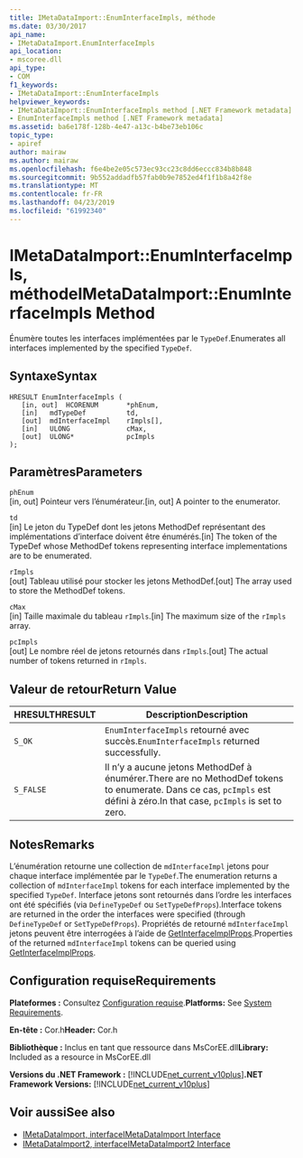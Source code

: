 ```yaml
---
title: IMetaDataImport::EnumInterfaceImpls, méthode
ms.date: 03/30/2017
api_name:
- IMetaDataImport.EnumInterfaceImpls
api_location:
- mscoree.dll
api_type:
- COM
f1_keywords:
- IMetaDataImport::EnumInterfaceImpls
helpviewer_keywords:
- IMetaDataImport::EnumInterfaceImpls method [.NET Framework metadata]
- EnumInterfaceImpls method [.NET Framework metadata]
ms.assetid: ba6e178f-128b-4e47-a13c-b4be73eb106c
topic_type:
- apiref
author: mairaw
ms.author: mairaw
ms.openlocfilehash: f6e4be2e05c573ec93cc23c8dd6eccc834b8b848
ms.sourcegitcommit: 9b552addadfb57fab0b9e7852ed4f1f1b8a42f8e
ms.translationtype: MT
ms.contentlocale: fr-FR
ms.lasthandoff: 04/23/2019
ms.locfileid: "61992340"
---
```

# <a name="imetadataimportenuminterfaceimpls-method"></a><span data-ttu-id="11889-102">IMetaDataImport::EnumInterfaceImpls, méthode</span><span class="sxs-lookup"><span data-stu-id="11889-102">IMetaDataImport::EnumInterfaceImpls Method</span></span>
<span data-ttu-id="11889-103">Énumère toutes les interfaces implémentées par le `TypeDef`.</span><span class="sxs-lookup"><span data-stu-id="11889-103">Enumerates all interfaces implemented by the specified `TypeDef`.</span></span> 
  
## <a name="syntax"></a><span data-ttu-id="11889-104">Syntaxe</span><span class="sxs-lookup"><span data-stu-id="11889-104">Syntax</span></span>  
  
```  
HRESULT EnumInterfaceImpls (  
   [in, out]  HCORENUM       *phEnum,   
   [in]   mdTypeDef          td,  
   [out]  mdInterfaceImpl    rImpls[],   
   [in]   ULONG              cMax,  
   [out]  ULONG*             pcImpls  
);  
```  
  
## <a name="parameters"></a><span data-ttu-id="11889-105">Paramètres</span><span class="sxs-lookup"><span data-stu-id="11889-105">Parameters</span></span>  
 `phEnum`  
 <span data-ttu-id="11889-106">[in, out] Pointeur vers l’énumérateur.</span><span class="sxs-lookup"><span data-stu-id="11889-106">[in, out] A pointer to the enumerator.</span></span>  
  
 `td`  
 <span data-ttu-id="11889-107">[in] Le jeton du TypeDef dont les jetons MethodDef représentant des implémentations d’interface doivent être énumérés.</span><span class="sxs-lookup"><span data-stu-id="11889-107">[in] The token of the TypeDef whose MethodDef tokens representing interface implementations are to be enumerated.</span></span>  
  
 `rImpls`  
 <span data-ttu-id="11889-108">[out] Tableau utilisé pour stocker les jetons MethodDef.</span><span class="sxs-lookup"><span data-stu-id="11889-108">[out] The array used to store the MethodDef tokens.</span></span>  
  
 `cMax`  
 <span data-ttu-id="11889-109">[in] Taille maximale du tableau `rImpls`.</span><span class="sxs-lookup"><span data-stu-id="11889-109">[in] The maximum size of the `rImpls` array.</span></span>  
  
 `pcImpls`  
 <span data-ttu-id="11889-110">[out] Le nombre réel de jetons retournés dans `rImpls`.</span><span class="sxs-lookup"><span data-stu-id="11889-110">[out] The actual number of tokens returned in `rImpls`.</span></span>  
  
## <a name="return-value"></a><span data-ttu-id="11889-111">Valeur de retour</span><span class="sxs-lookup"><span data-stu-id="11889-111">Return Value</span></span>  
  
|<span data-ttu-id="11889-112">HRESULT</span><span class="sxs-lookup"><span data-stu-id="11889-112">HRESULT</span></span>|<span data-ttu-id="11889-113">Description</span><span class="sxs-lookup"><span data-stu-id="11889-113">Description</span></span>|  
|-------------|-----------------|  
|`S_OK`|<span data-ttu-id="11889-114">`EnumInterfaceImpls` retourné avec succès.</span><span class="sxs-lookup"><span data-stu-id="11889-114">`EnumInterfaceImpls` returned successfully.</span></span>|  
|`S_FALSE`|<span data-ttu-id="11889-115">Il n’y a aucune jetons MethodDef à énumérer.</span><span class="sxs-lookup"><span data-stu-id="11889-115">There are no MethodDef tokens to enumerate.</span></span> <span data-ttu-id="11889-116">Dans ce cas, `pcImpls` est défini à zéro.</span><span class="sxs-lookup"><span data-stu-id="11889-116">In that case, `pcImpls` is set to zero.</span></span>|  

## <a name="remarks"></a><span data-ttu-id="11889-117">Notes</span><span class="sxs-lookup"><span data-stu-id="11889-117">Remarks</span></span>

<span data-ttu-id="11889-118">L’énumération retourne une collection de `mdInterfaceImpl` jetons pour chaque interface implémentée par le `TypeDef`.</span><span class="sxs-lookup"><span data-stu-id="11889-118">The enumeration returns a collection of `mdInterfaceImpl` tokens for each interface implemented by the specified `TypeDef`.</span></span> <span data-ttu-id="11889-119">Interface jetons sont retournés dans l’ordre les interfaces ont été spécifiés (via `DefineTypeDef` ou `SetTypeDefProps`).</span><span class="sxs-lookup"><span data-stu-id="11889-119">Interface tokens are returned in the order the interfaces were specified (through `DefineTypeDef` or `SetTypeDefProps`).</span></span> <span data-ttu-id="11889-120">Propriétés de retourné `mdInterfaceImpl` jetons peuvent être interrogées à l’aide de [GetInterfaceImplProps](imetadataimport-getinterfaceimplprops-method.md).</span><span class="sxs-lookup"><span data-stu-id="11889-120">Properties of the returned `mdInterfaceImpl` tokens can be queried using [GetInterfaceImplProps](imetadataimport-getinterfaceimplprops-method.md).</span></span>
  
## <a name="requirements"></a><span data-ttu-id="11889-121">Configuration requise</span><span class="sxs-lookup"><span data-stu-id="11889-121">Requirements</span></span>  
 <span data-ttu-id="11889-122">**Plateformes :** Consultez [Configuration requise](../../../../docs/framework/get-started/system-requirements.md).</span><span class="sxs-lookup"><span data-stu-id="11889-122">**Platforms:** See [System Requirements](../../../../docs/framework/get-started/system-requirements.md).</span></span>  
  
 <span data-ttu-id="11889-123">**En-tête :** Cor.h</span><span class="sxs-lookup"><span data-stu-id="11889-123">**Header:** Cor.h</span></span>  
  
 <span data-ttu-id="11889-124">**Bibliothèque :** Inclus en tant que ressource dans MsCorEE.dll</span><span class="sxs-lookup"><span data-stu-id="11889-124">**Library:** Included as a resource in MsCorEE.dll</span></span>  
  
 <span data-ttu-id="11889-125">**Versions du .NET Framework :** [!INCLUDE[net_current_v10plus](../../../../includes/net-current-v10plus-md.md)]</span><span class="sxs-lookup"><span data-stu-id="11889-125">**.NET Framework Versions:** [!INCLUDE[net_current_v10plus](../../../../includes/net-current-v10plus-md.md)]</span></span>  
  
## <a name="see-also"></a><span data-ttu-id="11889-126">Voir aussi</span><span class="sxs-lookup"><span data-stu-id="11889-126">See also</span></span>

- [<span data-ttu-id="11889-127">IMetaDataImport, interface</span><span class="sxs-lookup"><span data-stu-id="11889-127">IMetaDataImport Interface</span></span>](../../../../docs/framework/unmanaged-api/metadata/imetadataimport-interface.md)
- [<span data-ttu-id="11889-128">IMetaDataImport2, interface</span><span class="sxs-lookup"><span data-stu-id="11889-128">IMetaDataImport2 Interface</span></span>](../../../../docs/framework/unmanaged-api/metadata/imetadataimport2-interface.md)
